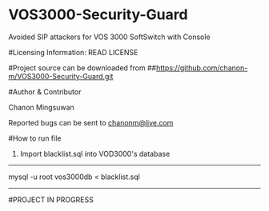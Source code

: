 # VOS3000-Security-Guard
Avoided SIP attackers for VOS 3000 SoftSwitch with Console

#Licensing Information: READ LICENSE

#Project source can be downloaded from
##https://github.com/chanon-m/VOS3000-Security-Guard.git

#Author & Contributor

Chanon Mingsuwan

Reported bugs can be sent to chanonm@live.com

#How to run file

1. Import blacklist.sql into VOD3000's database

---

mysql -u root vos3000db < blacklist.sql

---

#PROJECT IN PROGRESS
